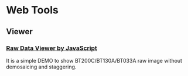 # Web Tools

## Viewer

### [Raw Data Viewer by JavaScript](rawviewer_200C.html)

It is a simple DEMO to show BT200C/BT130A/BT033A raw image without demosaicing and staggering.
